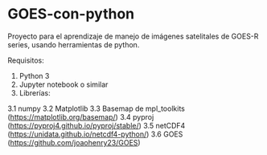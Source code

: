 # GOES-con-python
Proyecto para el aprendizaje de manejo de imágenes satelitales de GOES-R series, usando herramientas de python.

Requisitos: 
1. Python 3
2. Jupyter notebook o similar
3. Librerías: 

  3.1 numpy
  3.2 Matplotlib
  3.3 Basemap de mpl_toolkits (https://matplotlib.org/basemap/)
  3.4 pyproj (https://pyproj4.github.io/pyproj/stable/)
  3.5 netCDF4 (https://unidata.github.io/netcdf4-python/)
  3.6 GOES (https://github.com/joaohenry23/GOES)
